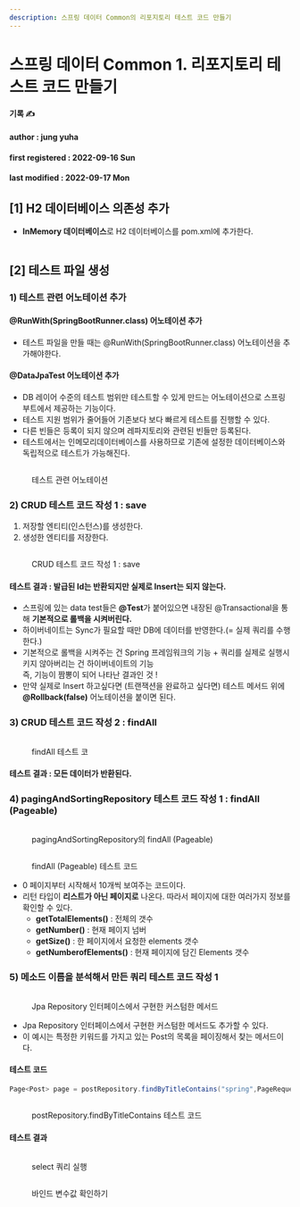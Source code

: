 ```yaml
---
description: 스프링 데이터 Common의 리포지토리 테스트 코드 만들기
---
```


# 스프링 데이터 Common 1. 리포지토리 테스트 코드 만들기

**기록 ✍️**&#x20;

#### author : jung yuha

#### first registered : 2022-09-16  Sun

#### last modified : 2022-09-17  Mon

## \[1] H2 데이터베이스 의존성 추가

* **InMemory 데이터베이스**로 H2 데이터베이스를 pom.xml에 추가한다.

<figure><img src="../../.gitbook/assets/image (4) (2) (1).png" alt=""><figcaption></figcaption></figure>

## \[2] 테스트 파일 생성

### 1) 테스트 관련 어노테이션 추가

#### @RunWith(SpringBootRunner.class) 어노테이션 추가

* 테스트 파일을 만들 때는 @RunWith(SpringBootRunner.class) 어노테이션을 추가해야한다.

#### @DataJpaTest 어노테이션 추가

* DB 레이어 수준의 테스트 범위만 테스트할 수 있게 만드는 어노테이션으로 스프링 부트에서 제공하는 기능이다.
* 테스트 지원 범위가 줄어들어 기존보다 보다 빠르게 테스트를 진행할 수 있다.
* 다른 빈들은 등록이 되지 않으며 레파지토리와 관련된 빈들만 등록된다.
* 테스트에서는 인메모리데이터베이스를 사용하므로 기존에 설정한 데이터베이스와 독립적으로 테스트가 가능해진다.

<figure><img src="../../.gitbook/assets/image (3) (1) (2).png" alt=""><figcaption><p> 테스트 관련 어노테이션</p></figcaption></figure>

### 2) CRUD 테스트 코드 작성 1 : save

1. 저장할 엔티티(인스턴스)를 생성한다.
2. 생성한 엔티티를 저장한다.

<figure><img src="../../.gitbook/assets/image (1) (1) (1) (2).png" alt=""><figcaption><p> CRUD 테스트 코드 작성 1 : save</p></figcaption></figure>

#### 테스트 결과 : 발급된 Id는 반환되지만 실제로 Insert는 되지 않는다.

* 스프링에 있는 data test들은  **@Test**가 붙어있으면 내장된 @Transactional을 통해  **기본적으로 롤백을 시켜버린다.**
* 하이버네이트는 Sync가 필요할 때만 DB에 데이터를 반영한다.(= 실제 쿼리를 수행한다.)
* 기본적으로 롤백을 시켜주는 건 Spring 프레임워크의 기능 + 쿼리를 실제로 실행시키지 않아버리는 건 하이버네이트의 기능 \
  즉, 기능이 짬뽕이 되어 나타난 결과인 것 !
* 만약 실제로 Insert 하고싶다면 (트랜잭션을 완료하고 싶다면) 테스트 메서드 위에 **@Rollback(false)** 어노테이션을 붙이면 된다.

### 3) CRUD 테스트 코드 작성 2 : findAll

<figure><img src="../../.gitbook/assets/image (3) (2) (2).png" alt=""><figcaption><p> findAll 테스트 코</p></figcaption></figure>

#### 테스트 결과 : 모든 데이터가 반환된다.

### 4) pagingAndSortingRepository 테스트 코드 작성 1 : findAll (Pageable)

<figure><img src="../../.gitbook/assets/image (2) (1) (2) (1).png" alt=""><figcaption><p> pagingAndSortingRepository의 findAll (Pageable)</p></figcaption></figure>

<figure><img src="../../.gitbook/assets/image (8) (1).png" alt=""><figcaption><p> findAll (Pageable) 테스트 코드</p></figcaption></figure>

* 0 페이지부터 시작해서 10개씩 보여주는 코드이다.
* 리턴 타입이 **리스트가 아닌 페이지로** 나온다. 따라서 페이지에 대한 여러가지 정보를 확인할 수 있다.
  * **getTotalElements()** : 전체의 갯수
  * **getNumber()** : 현재 페이지 넘버
  * **getSize()** : 한 페이지에서 요청한 elements 갯수
  * **getNumberofElements()** : 현재 페이지에 담긴 Elements 갯수

### 5) **메소드 이름을 분석해서 만든 쿼리**  테스트 코드 작성 1

<figure><img src="../../.gitbook/assets/image (1) (2) (1).png" alt=""><figcaption><p> Jpa Repository 인터페이스에서 구현한 커스텀한 메서드</p></figcaption></figure>

* Jpa Repository 인터페이스에서 구현한 커스텀한 메서드도 추가할 수 있다.
* 이 예시는 특정한 키워드를 가지고 있는 Post의 목록을 페이징해서 찾는 메서드이다.

#### 테스트 코드

```java
Page<Post> page = postRepository.findByTitleContains("spring",PageRequest.of(0,10);
```

<figure><img src="../../.gitbook/assets/image (3) (2) (1).png" alt=""><figcaption><p> postRepository.findByTitleContains 테스트 코드 </p></figcaption></figure>

#### 테스트 결과

<figure><img src="../../.gitbook/assets/image (9) (1) (1).png" alt=""><figcaption><p> select 쿼리 실행</p></figcaption></figure>

<figure><img src="../../.gitbook/assets/image (5) (2) (1).png" alt=""><figcaption><p> 바인드 변수값 확인하기</p></figcaption></figure>



